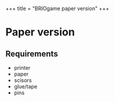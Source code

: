 +++
title = "BRIOgame paper version"
+++

# Paper version

## Requirements

* printer
* paper
* scisors
* glue/tape
* pins

